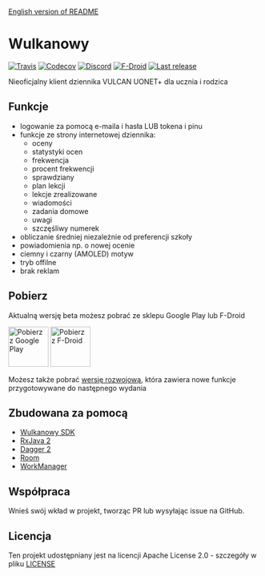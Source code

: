 [English version of README](README.en.md)

# Wulkanowy
[![Travis](https://img.shields.io/travis/com/wulkanowy/wulkanowy/master.svg?style=flat-square)](https://travis-ci.com/wulkanowy/wulkanowy)
[![Codecov](https://img.shields.io/codecov/c/github/wulkanowy/wulkanowy/master.svg?style=flat-square)](https://codecov.io/gh/wulkanowy/wulkanowy)
[![Discord](https://img.shields.io/discord/390889354199040011.svg?style=flat-square)](https://discord.gg/vccAQBr)
[![F-Droid](https://img.shields.io/f-droid/v/io.github.wulkanowy.svg?style=flat-square)](https://f-droid.org/packages/io.github.wulkanowy/)
[![Last release](https://img.shields.io/github/release/wulkanowy/wulkanowy.svg?logo=github&style=flat-square)](https://github.com/wulkanowy/wulkanowy/releases)

Nieoficjalny klient dziennika VULCAN UONET+ dla ucznia i rodzica

## Funkcje

* logowanie za pomocą e-maila i hasła LUB tokena i pinu
* funkcje ze strony internetowej dziennika:
    * oceny
    * statystyki ocen
    * frekwencja
    * procent frekwencji
    * sprawdziany
    * plan lekcji
    * lekcje zrealizowane
    * wiadomości
    * zadania domowe
    * uwagi
    * szczęśliwy numerek
* obliczanie średniej niezależnie od preferencji szkoły
* powiadomienia np. o nowej ocenie
* ciemny i czarny (AMOLED) motyw
* tryb offilne
* brak reklam

## Pobierz

Aktualną wersję beta możesz pobrać ze sklepu Google Play lub F-Droid

[<img src="https://play.google.com/intl/en_us/badges/images/generic/en_badge_web_generic.png"
      alt="Pobierz z Google Play"
      height="80">](https://play.google.com/store/apps/details?id=io.github.wulkanowy)
[<img src="https://fdroid.gitlab.io/artwork/badge/get-it-on.png"
    alt="Pobierz z F-Droid"
    height="80">](https://f-droid.org/packages/io.github.wulkanowy/)


Możesz także pobrać [wersję rozwojową](https://wulkanowy.github.io/#download), która zawiera nowe funkcje przygotowywane do następnego wydania


## Zbudowana za pomocą

* [Wulkanowy SDK](https://github.com/wulkanowy/SDK)
* [RxJava 2](https://github.com/ReactiveX/RxJava)
* [Dagger 2](https://github.com/google/dagger)
* [Room](https://developer.android.com/topic/libraries/architecture/room)
* [WorkManager](https://developer.android.com/topic/libraries/architecture/workmanager) 

## Współpraca

Wnieś swój wkład w projekt, tworząc PR lub wysyłając issue na GitHub.

## Licencja

Ten projekt udostępniany jest na licencji Apache License 2.0 - szczegóły w pliku [LICENSE](LICENSE)
